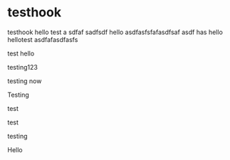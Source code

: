 testhook
========

testhook
hello
test
a
sdfaf
sadfsdf
hello
asdfasfsfafasdfsaf
asdf
has
hello
hellotest
asdfafasdfasfs

test
hello

testing123

testing
now

Testing

test

test

testing

Hello
